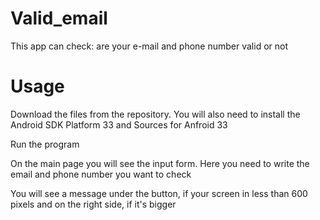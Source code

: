 # Valid_email

This app can check: are your e-mail and phone number valid or not

# Usage

Download the files from the repository. You will also need to install the Android SDK Platform 33 and Sources for Anfroid 33

Run the program

On the main page you will see the input form. Here you need to write the email and phone number you want to check

You will see a message under the button, if your screen in less than 600 pixels and on the right side, if it's bigger
